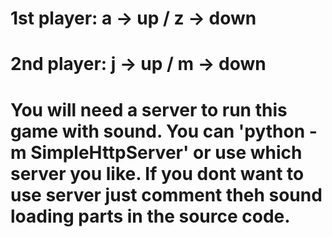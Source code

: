 # 1st player: a -> up / z -> down
# 2nd player: j -> up / m -> down
# You will need a server to run this game with sound. You can 'python -m SimpleHttpServer' or use which server you like. If you dont want to use server just comment theh sound loading parts in the source code.
